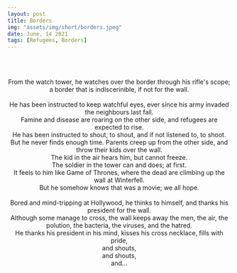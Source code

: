 ```yaml
---
layout: post
title: Borders
img: "assets/img/short/borders.jpeg"
date: June, 14 2021
tags: [Refugees, Borders]
---
```


<br><br>
<div align="center">

From the watch tower, he watches over the border through his rifle's scope; <br>
a border that is indiscerinible, if not for the wall. <br>   
He has been instructed to keep watchful eyes, ever since his army invaded the neighbours last fall. <br>
Famine and disease are roaring on the other side, and refugees are expected to rise. <br>
He has been instructed to shout, to shout, and if not listened to, to shoot.<br>
But he never finds enough time. Parents creep up from the other side, and throw their kids over the wall. <br>
The kid in the air hears him, but cannot freeze. <br>
The soldier in the tower can and does; at first. <br>
It feels to him like Game of Thrones, where the dead are climbing up the wall at Winterfell. <br>
But he somehow knows that was a movie; we all hope. <br>  
Bored and mind-tripping at Hollywood, he thinks to himself, and thanks his president for the wall. <br>
Although some manage to cross, the wall keeps away the men, the air, the polution, the bacteria, the viruses, and the hatred. <br>
He thanks his president in his mind, kisses his cross necklace, fills with pride, <br> and shouts, <br> and shouts, <br> and...
  
</div>
<br><br>
<br><br>
<br><br>
<br><br>
<br><br>
<br><br>
